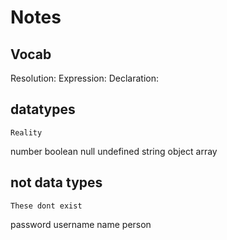 # Notes

## Vocab

Resolution: 
Expression: 
Declaration: 

## datatypes
    Reality
number
boolean
null
undefined
string
object
array

## not data types
    These dont exist
password
username
name
person